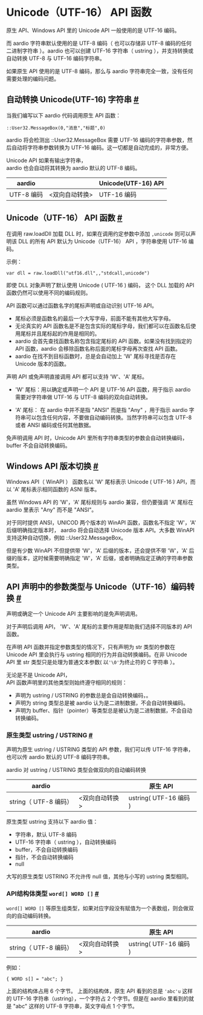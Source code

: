 # Unicode（UTF-16） API 函数

原生 API、Windows API 里的 Unicode API 一般使用的是 UTF-16 编码。

而 aardio 字符串默认使用的是 UTF-8 编码（ 也可以存储非 UTF-8 编码的任何二进制字符串 ）。aardio 也可以创建 UTF-16 字符串（ ustring ），并支持转换或自动转换 UTF-8 与 UTF-16 编码字符串。

如果原生 API 使用的是 UTF-8 编码，那么与 aardio 字符串完全一致，没有任何需要处理的编码问题。 

## 自动转换 Unicode(UTF-16) 字符串 <a id="conv" href="#conv">&#x23;</a>


当我们编写以下 aardio 代码调用原生 API 函数：

```aardio
::User32.MessageBox(0,"消息","标题",0)
```  

aardio 将会检测出 ::User32.MessageBox 需要 UTF-16 编码的字符串参数，然后自动将字符串参数转换为 UTF-16 编码。这一切都是自动完成的，非常方便。

Unicode API 如果有输出字符串，  
aardio 也会自动将其转换为 aardio 默认的 UTF-8 编码。

| aardio  |    | Unicode(UTF-16) API |
| --- |  --- | --- |
| UTF-8 编码 |  &lt;双向自动转换&gt; | UTF-16 编码 |


## Unicode（UTF-16） API 函数 <a id="utf16-api" href="#utf16-api">&#x23;</a>


在调用 raw.loadDll 加载 DLL 时，如果在调用约定参数中添加 `,unicode` 则可以声明该 DLL 的所有 API 默认为 Unicode（UTF-16） API ，字符串使用 UTF-16 编码。

示例：

```aardio
var dll = raw.loadDll("utf16.dll",,"stdcall,unicode")
```

即使 DLL 对象声明了默认使用 Unicode ( UTF-16 ) 编码，
这个 DLL 加载的 API 函数仍然可以使用不同的编码规则。

API 函数可以通过函数名字的尾标声明或自动识别 UTF-16 API。

- 尾标必须是函数名的最后一个大写字母，前面不能有其他大写字母。
- 无论真实的 API 函数名是不是包含实际的尾标字母，我们都可以在函数名后使用尾标并且尾标起的作用是相同的。
- aardio 会首先查找函数名称包含指定尾标的 API 函数。如果没有找到指定的 API 函数，aardio 会移除函数名称后面的尾标字母再次查找 API 函数。
- aardio 在找不到目标函数时，总是会自动加上 'W' 尾标寻找是否存在 Unicode 版本的函数。 

声明 API 或免声明直接调用 API 都可以支持 'W'、'A' 尾标。

- 'W' 尾标：用以确定或声明一个 API 是 UTF-16 API 函数，用于指示 aardio 需要对字符串做 UTF-16 与 UTF-8 编码的双向自动转换。

- 'A' 尾标： 在 aardio 中并不是指 "ANSI" 而是指  "Any" ，用于指示 aardio 字符串可以包含任何内容，不要做自动编码转换。当然字符串可以包含 UTF-8 或者 ANSI 编码或任何其他数据。

免声明调用 API 时，Unicode API 里所有字符串类型的参数会自动转换编码，buffer 不会自动转换编码。

## Windows API 版本切换 <a id="win" href="#win">&#x23;</a>


Windows API（ WinAPI ） 函数名以 'W' 尾标表示 Unicode ( UTF-16 ) API，而以 'A' 尾标表示相同函数的 ASNI 版本。

虽然 Windows API 的 'W'，'A' 尾标规则与 aardio 兼容，但仍要强调 'A' 尾标在 aardio 里表示 "Any" 而不是 "ANSI"。

对于同时提供 ANSI，UNICOD 两个版本的 WinAPI 函数，函数名不指定 'W'，'A' 后缀明确指定版本时， aardio 将会自动选择 Unicode 版本 API。大多数 WinAPI 支持这种自动切换，例如 ::User32.MessageBox。

但是有少数 WinAPI 不但提供带 'W'，'A' 后缀的版本，还会提供不带 'W'，'A' 后缀的版本，这时候需要明确指定 'W'，'A' 后缀，或者明确指定正确的字符串参数类型。

## API 声明中的参数类型与 Unicode（UTF-16）编码转换 <a id="args" href="#args">&#x23;</a>


声明或确定一个 Unicode  API 主要影响的是免声明调用。

对于声明后调用 API， 'W'、'A' 尾标的主要作用是帮助我们选择不同版本的 API 函数。

在声明 API 函数并指定参数类型的情况下，只有声明为 str 类型的参数在  Unicode API 里会执行与 ustring 相同的行为并自动转换编码。在非 Unicode API 里 str 类型只是处理为普通文本参数( 以`'\0'`为终止符的 C 字符串 ）。

无论是不是 Unicode API，  
API 函数声明里的其他类型则始终遵守相同的规则：

- 声明为 ustring / USTRING 的参数总是会自动转换编码，。
- 声明为 string 类型总是被 aardio 认为是二进制数据，不会自动转换编码。
- 声明为 buffer、指针（pointer）等类型总是被认为是二进制数据，不会自动转换编码。
  
### 原生类型 ustring / USTRING <a id="ustring" href="#ustring">&#x23;</a>


声明为原生 ustring / USTRING 类型的 API 参数，我们可以传 UTF-16 字符串，也可以传 aardio 默认的 UTF-8 编码字符串。

aardio 对 ustring / USTRING 类型会做双向的自动编码转换

| aardio  |    | 原生 API |
| --- |  --- | --- |
| string（ UTF-8 编码） |  &lt;双向自动转换&gt; | ustring( UTF-16 编码 ) |

原生类型 ustring 支持以下 aardio 值：

- 字符串，默认 UTF-8 编码
- UTF-16 字符串（ ustring ），自动转换编码
- buffer，不会自动转换编码
- 指针，不会自动转换编码
- null

大写的原生类型 USTRING 不允许传 null 值，其他与小写的 ustring 类型相同。 

### API结构体类型 `word[] WORD []` <a id="word-array" href="#word-array">&#x23;</a>


`word[] WORD []` 等原生组类型，如果对应字段没有赋值为一个表数组，则会做双向的自动编码转换。

| aardio  |    | 原生 API |
| --- |  --- | --- |
| string（ UTF-8 编码） |  &lt;双向自动转换&gt; | ustring( UTF-16 编码 ) |

例如：

```aardio
{ WORD s[] = "abc"; } 
```

上面的结构体占用 6 个字节。
上面的结构体，原生 API 看到的总是 `'abc'u` 这样的 UTF-16 字符串（ustring），一个字符占 2 个字节。但是在 aardio 里看到的就是 "abc" 这样的  UTF-8 字符串，英文字母点 1 个字节。  